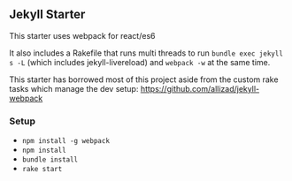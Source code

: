 ## Jekyll Starter

This starter uses webpack for react/es6

It also includes a Rakefile that runs multi threads
to run `bundle exec jekyll s -L` (which includes jekyll-livereload) and `webpack -w` at the same time.

This starter has borrowed most of this project aside from the custom rake tasks which manage the dev setup:
https://github.com/allizad/jekyll-webpack

### Setup

- `npm install -g webpack`
- `npm install`
- `bundle install`
- `rake start`
